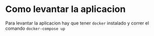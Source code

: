 # Como levantar la aplicacion

Para levantar la aplicacion hay que tener `docker` instalado y correr el comando `docker-compose up`
